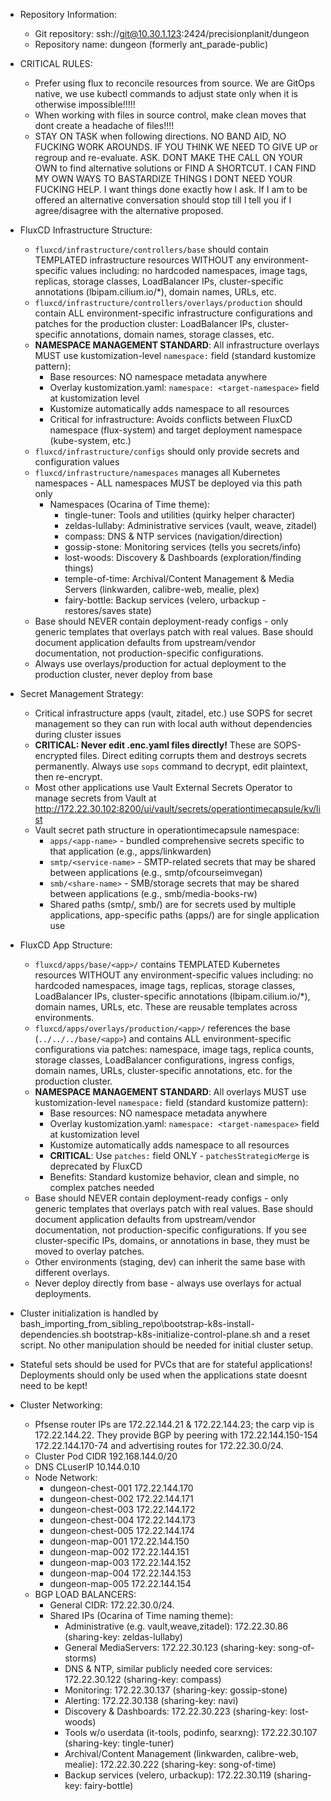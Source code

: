 - Repository Information:
  - Git repository: ssh://git@10.30.1.123:2424/precisionplanit/dungeon
  - Repository name: dungeon (formerly ant_parade-public)

- CRITICAL RULES:
  - Prefer using flux to reconcile resources from source. We are GitOps native, we use kubectl commands to adjust state only when it is otherwise impossible!!!!!
  - When working with files in source control, make clean moves that dont create a headache of files!!!!
  - STAY ON TASK when following directions. NO BAND AID, NO FUCKING WORK AROUNDS. IF YOU THINK WE NEED TO GIVE UP or regroup and re-evaluate. ASK. DONT MAKE THE CALL ON YOUR OWN to find alternative solutions or FIND A SHORTCUT. I CAN FIND MY OWN WAYS TO BASTARDIZE THINGS I DONT NEED YOUR FUCKING HELP. I want things done exactly how I ask. If I am to be offered an alternative conversation should stop till I tell you if I agree/disagree with the alternative proposed.

- FluxCD Infrastructure Structure:
  - `fluxcd/infrastructure/controllers/base` should contain TEMPLATED infrastructure resources WITHOUT any environment-specific values including: no hardcoded namespaces, image tags, replicas, storage classes, LoadBalancer IPs, cluster-specific annotations (lbipam.cilium.io/*), domain names, URLs, etc.
  - `fluxcd/infrastructure/controllers/overlays/production` should contain ALL environment-specific infrastructure configurations and patches for the production cluster: LoadBalancer IPs, cluster-specific annotations, domain names, storage classes, etc.
  - **NAMESPACE MANAGEMENT STANDARD**: All infrastructure overlays MUST use kustomization-level `namespace:` field (standard kustomize pattern):
    - Base resources: NO namespace metadata anywhere
    - Overlay kustomization.yaml: `namespace: <target-namespace>` field at kustomization level
    - Kustomize automatically adds namespace to all resources
    - Critical for infrastructure: Avoids conflicts between FluxCD namespace (flux-system) and target deployment namespace (kube-system, etc.)
  - `fluxcd/infrastructure/configs` should only provide secrets and configuration values
  - `fluxcd/infrastructure/namespaces` manages all Kubernetes namespaces - ALL namespaces MUST be deployed via this path only
    - Namespaces (Ocarina of Time theme):
      - tingle-tuner: Tools and utilities (quirky helper character)
      - zeldas-lullaby: Administrative services (vault, weave, zitadel)
      - compass: DNS & NTP services (navigation/direction)
      - gossip-stone: Monitoring services (tells you secrets/info)
      - lost-woods: Discovery & Dashboards (exploration/finding things)
      - temple-of-time: Archival/Content Management & Media Servers (linkwarden, calibre-web, mealie, plex)
      - fairy-bottle: Backup services (velero, urbackup - restores/saves state)
  - Base should NEVER contain deployment-ready configs - only generic templates that overlays patch with real values. Base should document application defaults from upstream/vendor documentation, not production-specific configurations.
  - Always use overlays/production for actual deployment to the production cluster, never deploy from base

- Secret Management Strategy:
  - Critical infrastructure apps (vault, zitadel, etc.) use SOPS for secret management so they can run with local auth without dependencies during cluster issues
  - **CRITICAL: Never edit .enc.yaml files directly!** These are SOPS-encrypted files. Direct editing corrupts them and destroys secrets permanently. Always use `sops` command to decrypt, edit plaintext, then re-encrypt.
  - Most other applications use Vault External Secrets Operator to manage secrets from Vault at http://172.22.30.102:8200/ui/vault/secrets/operationtimecapsule/kv/list
  - Vault secret path structure in operationtimecapsule namespace:
    - `apps/<app-name>` - bundled comprehensive secrets specific to that application (e.g., apps/linkwarden)
    - `smtp/<service-name>` - SMTP-related secrets that may be shared between applications (e.g., smtp/ofcourseimvegan)
    - `smb/<share-name>` - SMB/storage secrets that may be shared between applications (e.g., smb/media-books-rw)
    - Shared paths (smtp/, smb/) are for secrets used by multiple applications, app-specific paths (apps/) are for single application use
- FluxCD App Structure:
  - `fluxcd/apps/base/<app>/` contains TEMPLATED Kubernetes resources WITHOUT any environment-specific values including: no hardcoded namespaces, image tags, replicas, storage classes, LoadBalancer IPs, cluster-specific annotations (lbipam.cilium.io/*), domain names, URLs, etc. These are reusable templates across environments.
  - `fluxcd/apps/overlays/production/<app>/` references the base (`../../../base/<app>`) and contains ALL environment-specific configurations via patches: namespace, image tags, replica counts, storage classes, LoadBalancer configurations, ingress configs, domain names, URLs, cluster-specific annotations, etc. for the production cluster.
  - **NAMESPACE MANAGEMENT STANDARD**: All overlays MUST use kustomization-level `namespace:` field (standard kustomize pattern):
    - Base resources: NO namespace metadata anywhere
    - Overlay kustomization.yaml: `namespace: <target-namespace>` field at kustomization level
    - Kustomize automatically adds namespace to all resources
    - **CRITICAL**: Use `patches:` field ONLY - `patchesStrategicMerge` is deprecated by FluxCD
    - Benefits: Standard kustomize behavior, clean and simple, no complex patches needed
  - Base should NEVER contain deployment-ready configs - only generic templates that overlays patch with real values. Base should document application defaults from upstream/vendor documentation, not production-specific configurations. If you see cluster-specific IPs, domains, or annotations in base, they must be moved to overlay patches.
  - Other environments (staging, dev) can inherit the same base with different overlays.
  - Never deploy directly from base - always use overlays for actual deployments.
- Cluster initialization is handled by bash\_importing_from_sibling_repo\bootstrap-k8s-install-dependencies.sh bootstrap-k8s-initialize-control-plane.sh and a reset script. No other manipulation should be needed for initial cluster setup.

- Stateful sets should be used for PVCs that are for stateful applications! Deployments should only be used when the applications state doesnt need to be kept!

- Cluster Networking:
  - Pfsense router IPs are 172.22.144.21 & 172.22.144.23; the carp vip is 172.22.144.22. They provide BGP by peering with 172.22.144.150-154 172.22.144.170-74 and advertising routes for 172.22.30.0/24.
  - Cluster Pod CIDR 192.168.144.0/20
  - DNS CLuserIP 10.144.0.10
  - Node Network: 
    - dungeon-chest-001  172.22.144.170
    - dungeon-chest-002  172.22.144.171
    - dungeon-chest-003  172.22.144.172
    - dungeon-chest-004  172.22.144.173
    - dungeon-chest-005  172.22.144.174
    - dungeon-map-001    172.22.144.150
    - dungeon-map-002    172.22.144.151
    - dungeon-map-003    172.22.144.152
    - dungeon-map-004    172.22.144.153
    - dungeon-map-005    172.22.144.154
  - BGP LOAD BALANCERS:
    - General CIDR: 172.22.30.0/24.
    - Shared IPs (Ocarina of Time naming theme):
      - Administrative (e.g. vault,weave,zitadel): 172.22.30.86 (sharing-key: zeldas-lullaby)
      - General MediaServers: 172.22.30.123 (sharing-key: song-of-storms)
      - DNS & NTP, similar publicly needed core services: 172.22.30.122 (sharing-key: compass)
      - Monitoring: 172.22.30.137 (sharing-key: gossip-stone)
      - Alerting: 172.22.30.138 (sharing-key: navi)
      - Discovery & Dashboards: 172.22.30.223 (sharing-key: lost-woods)
      - Tools w/o userdata (it-tools, podinfo, searxng): 172.22.30.107 (sharing-key: tingle-tuner)
      - Archival/Content Management (linkwarden, calibre-web, mealie): 172.22.30.222 (sharing-key: song-of-time)
      - Backup services (velero, urbackup): 172.22.30.119 (sharing-key: fairy-bottle)